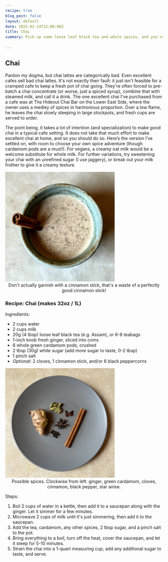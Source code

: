 ```yaml
---
recipe: true
blog_post: false
layout: default
date: 2022-02-14T22:00:00Z
title: Chai
summary: Pick up some loose leaf black tea and whole spices, and you're well on your way to better mornings.

---
```


## Chai

Pardon my dogma, but chai lattes are categorically bad. Even excellent cafes sell bad chai lattes. It's not exactly their fault: it just isn't feasible for a cramped cafe to keep a fresh pot of chai going. They're often forced to pre-batch a chai concentrate (or worse, just a spiced syrup), combine that with steamed milk, and call it a drink. The one excellent chai I've purchased from a cafe was at The Hideout Chai Bar on the Lower East Side, where the owner uses a medley of spices in harmonious proportion. Over a low flame, he leaves the chai slowly steeping in large stockpots, and fresh cups are served to order.

The point being, it takes a lot of intention (and specialization) to make good chai in a typical cafe setting. It does not take that much effort to make excellent chai at home, and so you should do so. Here’s the version I’ve settled on, with room to choose your own spice adventure (though cardamom pods are a must!). For vegans, a creamy oat milk would be a welcome substitute for whole milk. For further variations, try sweetening your chai with an unrefined sugar (I use jaggery), or break out your milk frother to give it a creamy texture.

<img class="standard" src="/images/recipes/cup_of_chai.jpg" alt="A cup of chai, garnished with a cinnamon stick." style="width: 350px;"> 
<center><span style="font-weight: normal;">Don't actually garnish with a cinnamon stick, that's a waste of a perfectly good cinnamon stick!</span></center>

### Recipe: Chai (makes 32oz / 1L)

Ingredients:
- 2 cups water
- 2 cups milk
- 20g (4 tbsp) loose leaf black tea (e.g. Assam), or 6-8 teabags
- 1-inch knob fresh ginger, sliced into coins
- 6 whole green cardamom pods, crushed
- 2 tbsp (30g) white sugar (add more sugar to taste, 0-2 tbsp)
- 1 pinch salt
- _Optional_: 2 cloves, 1 cinnamon stick, and/or 6 black peppercorns

<img class="standard" src="/images/recipes/chai_spices_raw.jpg" alt="Spices on a plate." style="width: 350px;"> 
<center><span style="font-weight: normal;">Possible spices. Clockwise from left: ginger, green cardamom, cloves, cinnamon, black pepper, star anise.</span></center>

Steps:
1. Boil 2 cups of water in a kettle, then add it to a saucepan along with the ginger. Let it simmer for a few minutes.
2. Microwave 2 cups of milk until it's just simmering, then add it to the saucepan.
3. Add the tea, cardamom, any other spices, 2 tbsp sugar, and a pinch salt to the pot.
4. Bring everything to a boil, turn off the heat, cover the saucepan, and let it steep for 5-10 minutes.
5. Strain the chai into a 1-quart measuring cup, add any additional sugar to taste, and serve.
